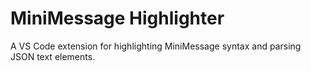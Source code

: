 # MiniMessage Highlighter

A VS Code extension for highlighting MiniMessage syntax and parsing JSON text elements.


